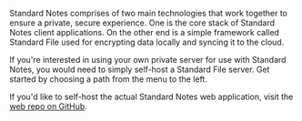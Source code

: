 Standard Notes comprises of two main technologies that work together to ensure a private, secure experience. One is the core stack of Standard Notes client applications. On the other end is a simple framework called Standard File used for encrypting data locally and syncing it to the cloud.

If you're interested in using your own private server for use with Standard Notes, you would need to simply self-host a Standard File server. Get started by choosing a path from the menu to the left.

If you'd like to self-host the actual Standard Notes web application, visit the [web repo on GitHub](https://github.com/standardnotes/web).  
